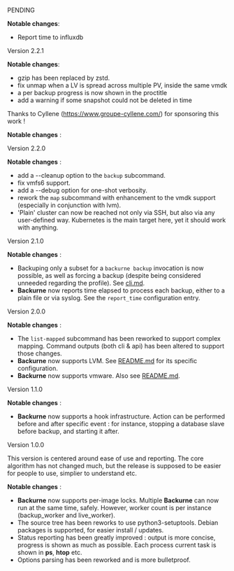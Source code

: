 PENDING

**Notable changes**:
 * Report time to influxdb

Version 2.2.1

**Notable changes**:
 * gzip has been replaced by zstd.
 * fix unmap when a LV is spread across multiple PV, inside the same vmdk
 * a per backup progress is now shown in the proctitle
 * add a warning if some snapshot could not be deleted in time

Thanks to Cyllene (https://www.groupe-cyllene.com/) for sponsoring this work !

**Notable changes** :

Version 2.2.0

**Notable changes** :
 * add a --cleanup option to the `backup` subcommand.
 * fix vmfs6 support.
 * add a --debug option for one-shot verbosity.
 * rework the `map` subcommand with enhancement to the vmdk support (especially in conjunction with lvm).
 * 'Plain' cluster can now be reached not only via SSH, but also via any user-defined way. Kubernetes is the main target here, yet it should work with anything.

Version 2.1.0

**Notable changes** :
 * Backuping only a subset for a `backurne backup` invocation is now possible, as well as forcing a backup (despite being considered unneeded regarding the profile). See [cli.md](cli.md).
 * **Backurne** now reports time elapsed to process each backup, either to a plain file or via syslog. See the `report_time` configuration entry.

Version 2.0.0

**Notable changes** :
 * The `list-mapped` subcommand has been reworked to support complex mapping. Command outputs (both cli & api) has been altered to support those changes.
 * **Backurne** now supports LVM. See [README.md](README.md) for its specific configuration.
 * **Backurne** now supports vmware. Also see [README.md](README.md).

Version 1.1.0

**Notable changes** :
 * **Backurne** now supports a hook infrastructure. Action can be performed before and after specific event : for instance, stopping a database slave before backup, and starting it after.

Version 1.0.0

This version is centered around ease of use and reporting. The core algorithm has not changed much, but the release is supposed to be easier for people to use, simplier to understand etc.

**Notable changes** :
 * **Backurne** now supports per-image locks. Multiple **Backurne** can now run at the same time, safely. However, worker count is per instance (backup_worker and live_worker).
 * The source tree has been reworks to use python3-setuptools. Debian packages is supported, for easier install / updates.
 * Status reporting has been greatly improved : output is more concise, progress is shown as much as possible. Each process current task is shown in **ps**, **htop** etc.
 * Options parsing has been reworked and is more bulletproof.
